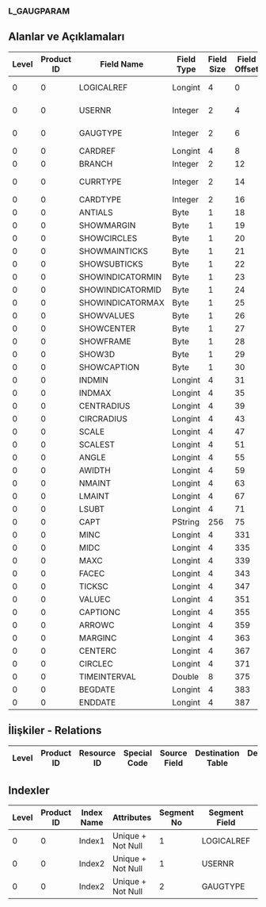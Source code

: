 ### L_GAUGPARAM

## Alanlar ve Açıklamaları

**Level**|**Product ID**|**Field Name**|**Field Type**|**Field Size**|**Field Offset**|**Türkçe Açıklama**|**Expression**
-----|-----|-----|-----|-----|-----|-----|-----
0|0|LOGICALREF|Longint|4|0|GAUGPARAM Reference|GAUGPARAM Reference
0|0|USERNR|Integer|2|4|Kullanıcı numarası|User Number
0|0|GAUGTYPE|Integer|2|6|Gösterge Türü|Indicator Type
0|0|CARDREF|Longint|4|8||
0|0|BRANCH|Integer|2|12|İşyeri|Division
0|0|CURRTYPE|Integer|2|14|Döviz Türü|Currency Type
0|0|CARDTYPE|Integer|2|16|Kart Türü|Card Type
0|0|ANTIALS|Byte|1|18||
0|0|SHOWMARGIN|Byte|1|19||
0|0|SHOWCIRCLES|Byte|1|20||
0|0|SHOWMAINTICKS|Byte|1|21||
0|0|SHOWSUBTICKS|Byte|1|22||
0|0|SHOWINDICATORMIN|Byte|1|23||
0|0|SHOWINDICATORMID|Byte|1|24||
0|0|SHOWINDICATORMAX|Byte|1|25||
0|0|SHOWVALUES|Byte|1|26||
0|0|SHOWCENTER|Byte|1|27||
0|0|SHOWFRAME|Byte|1|28||
0|0|SHOW3D|Byte|1|29||
0|0|SHOWCAPTION|Byte|1|30||
0|0|INDMIN|Longint|4|31||
0|0|INDMAX|Longint|4|35||
0|0|CENTRADIUS|Longint|4|39||
0|0|CIRCRADIUS|Longint|4|43||
0|0|SCALE|Longint|4|47||
0|0|SCALEST|Longint|4|51||
0|0|ANGLE|Longint|4|55||
0|0|AWIDTH|Longint|4|59||
0|0|NMAINT|Longint|4|63||
0|0|LMAINT|Longint|4|67||
0|0|LSUBT|Longint|4|71||
0|0|CAPT|PString|256|75||
0|0|MINC|Longint|4|331||
0|0|MIDC|Longint|4|335||
0|0|MAXC|Longint|4|339||
0|0|FACEC|Longint|4|343||
0|0|TICKSC|Longint|4|347||
0|0|VALUEC|Longint|4|351||
0|0|CAPTIONC|Longint|4|355||
0|0|ARROWC|Longint|4|359||
0|0|MARGINC|Longint|4|363||
0|0|CENTERC|Longint|4|367||
0|0|CIRCLEC|Longint|4|371||
0|0|TIMEINTERVAL|Double|8|375||
0|0|BEGDATE|Longint|4|383||
0|0|ENDDATE|Longint|4|387||

## İlişkiler - Relations

**Level**|**Product ID**|**Resource ID**|**Special Code**|**Source Field**|**Destination Table**|**Destination Field**|**Relation Type**|**Extra Condition**
-----|-----|-----|-----|-----|-----|-----|-----|-----

## Indexler

**Level**|**Product ID**|**Index Name**|**Attributes**|**Segment No**|**Segment Field**|**Sense**
-----|-----|-----|-----|-----|-----|-----
0|0|Index1|Unique + Not Null|1|LOGICALREF|Ascending
0|0|Index2|Unique + Not Null|1|USERNR|Ascending
0|0|Index2|Unique + Not Null|2|GAUGTYPE|Ascending

